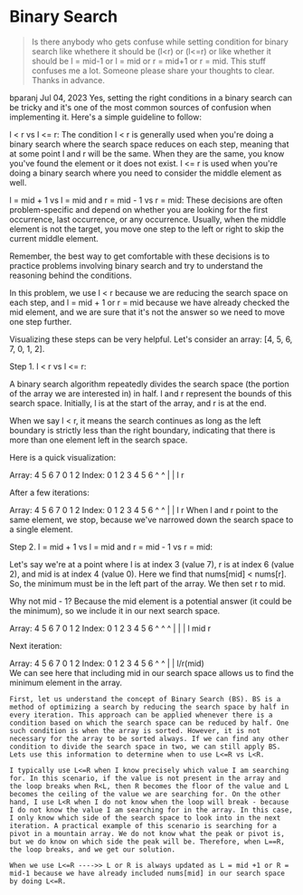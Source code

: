 # Binary Search

> Is there anybody who gets confuse while setting condition for binary search like whethere it should be (l<r) or (l<=r) or like whether it should be l = mid-1 or l = mid or r = mid+1 or r = mid.
This stuff confuses me a lot.
Someone please share your thoughts to clear.
Thanks in advance.


bparanj
Jul 04, 2023
Yes, setting the right conditions in a binary search can be tricky and it's one of the most common sources of confusion when implementing it. Here's a simple guideline to follow:

l < r vs l <= r: The condition l < r is generally used when you're doing a binary search where the search space reduces on each step, meaning that at some point l and r will be the same. When they are the same, you know you've found the element or it does not exist. l <= r is used when you're doing a binary search where you need to consider the middle element as well.

l = mid + 1 vs l = mid and r = mid - 1 vs r = mid: These decisions are often problem-specific and depend on whether you are looking for the first occurrence, last occurrence, or any occurrence. Usually, when the middle element is not the target, you move one step to the left or right to skip the current middle element.

Remember, the best way to get comfortable with these decisions is to practice problems involving binary search and try to understand the reasoning behind the conditions.

In this problem, we use l < r because we are reducing the search space on each step, and l = mid + 1 or r = mid because we have already checked the mid element, and we are sure that it's not the answer so we need to move one step further.

Visualizing these steps can be very helpful. Let's consider an array: [4, 5, 6, 7, 0, 1, 2].

Step 1. l < r vs l <= r:

A binary search algorithm repeatedly divides the search space (the portion of the array we are interested in) in half. l and r represent the bounds of this search space. Initially, l is at the start of the array, and r is at the end.

When we say l < r, it means the search continues as long as the left boundary is strictly less than the right boundary, indicating that there is more than one element left in the search space.

Here is a quick visualization:

Array:  4  5  6  7  0  1  2
Index:  0  1  2  3  4  5  6
         ^           ^
         |           |
         l           r

After a few iterations:

Array:  4  5  6  7  0  1  2
Index:  0  1  2  3  4  5  6
                  ^  ^
                  |  |
                  l  r
When l and r point to the same element, we stop, because we've narrowed down the search space to a single element.

Step 2. l = mid + 1 vs l = mid and r = mid - 1 vs r = mid:

Let's say we're at a point where l is at index 3 (value 7), r is at index 6 (value 2), and mid is at index 4 (value 0). Here we find that nums[mid] < nums[r]. So, the minimum must be in the left part of the array. We then set r to mid.

Why not mid - 1? Because the mid element is a potential answer (it could be the minimum), so we include it in our next search space.

Array:  4  5  6  7  0  1  2
Index:  0  1  2  3  4  5  6
                  ^  ^  ^
                  |  |  |
                  l mid r
                  
Next iteration:

Array:  4  5  6  7  0  1  2
Index:  0  1  2  3  4  5  6
                  ^  ^
                  |  |
                  l/r(mid)    
We can see here that including mid in our search space allows us to find the minimum element in the array.


```
First, let us understand the concept of Binary Search (BS). BS is a method of optimizing a search by reducing the search space by half in every iteration. This approach can be applied whenever there is a condition based on which the search space can be reduced by half. One such condition is when the array is sorted. However, it is not necessary for the array to be sorted always. If we can find any other condition to divide the search space in two, we can still apply BS. Lets use this information to determine when to use L<=R vs L<R.

I typically use L<=R when I know precisely which value I am searching for. In this scenario, if the value is not present in the array and the loop breaks when R<L, then R becomes the floor of the value and L becomes the ceiling of the value we are searching for. On the other hand, I use L<R when I do not know when the loop will break - because I do not know the value I am searching for in the array. In this case, I only know which side of the search space to look into in the next iteration. A practical example of this scenario is searching for a pivot in a mountain array. We do not know what the peak or pivot is, but we do know on which side the peak will be. Therefore, when L==R, the loop breaks, and we get our solution.

When we use L<=R ---->> L or R is always updated as L = mid +1 or R = mid-1 because we have already included nums[mid] in our search space by doing L<=R.

```
